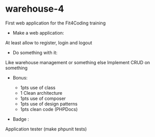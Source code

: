 # warehouse-4
First web application for the Fit4Coding training

* Make a web application:

At least allow to register, login and logout

* Do something with it:

Like warehouse management or something else
Implement CRUD on something

* Bonus:

  * 1pts use of class
  * 1 Clean architecture
  * 1pts use of composer
  * 1pts use of design patterns
  * 1pts clean code (PHPDocs)

* Badge :

Application tester (make phpunit tests)
